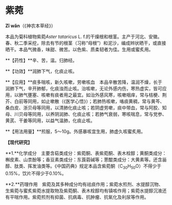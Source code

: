# 紫菀

**Zǐ wǎn**（《神农本草经》）

本品为菊科植物紫菀*Aster tataricus* L. f.的干燥根和根茎。主产于河北、安徽。春、秋二季采挖，除去有节的根茎（习称“母根”）和泥沙，编成辫状晒干，或直接晒干。本品气微香，味甜、微苦。以色紫、质柔韧者为佳。生用或蜜炙用。

**【药性】**辛、苦，温。归肺经。

**【功效】**润肺下气，化痰止咳。

**【应用】**痰多喘咳，新久咳嗽，劳嗽咳血　本品辛散苦降，温润不燥，长于润肺下气，辛开肺郁，化痰浊而止咳。治咳嗽，无论外感内伤，寒热虚实，皆可应用，以肺气壅塞、咳嗽有痰者用之最宜。如治外感风寒，咳嗽咽痒，常与桔梗、荆芥、白前等同用，如止嗽散（《医学心悟》）；若肺热咳嗽，咯痰黄稠，常与黄芩、桑白皮、浙贝母等同用，以清肺化痰止咳；若阴虚劳嗽，痰中带血，常与阿胶、知母、川贝母等同用，以养阴润肺、化痰止咳；若肺气衰弱，寒咳喘息，常与党参、黄芪、干姜等同用，以益气温肺，化痰止咳。

**【用法用量】**煎服，5～10g。外感暴咳宜生用，肺虚久咳蜜炙用。

**【现代研究】**

**1.**化学成分　主要含萜类成分：紫菀酮、表紫菀酮、表木栓醇；黄酮类成分：槲皮素、山柰酚等；香豆素类成分：东莨菪碱等；蒽醌类成分：大黄素等。还含甾醇、肽类、挥发油类等。《中国药典》规定本品含紫菀酮（C<sub>30</sub>H<sub>50</sub>O）不得少于0.15%，饮片不得少于0.10%。

**2.**药理作用　紫菀及其多种成分均有祛痰作用；紫菀水煎剂、水提醇沉物、生紫菀与蜜炙紫菀水提取物及紫菀酮、表木栓醇均有镇咳作用；紫菀水提醇沉液还有平喘作用。紫菀煎剂有抑菌、抗病毒、抗肿瘤、抗氧化及利尿等作用。